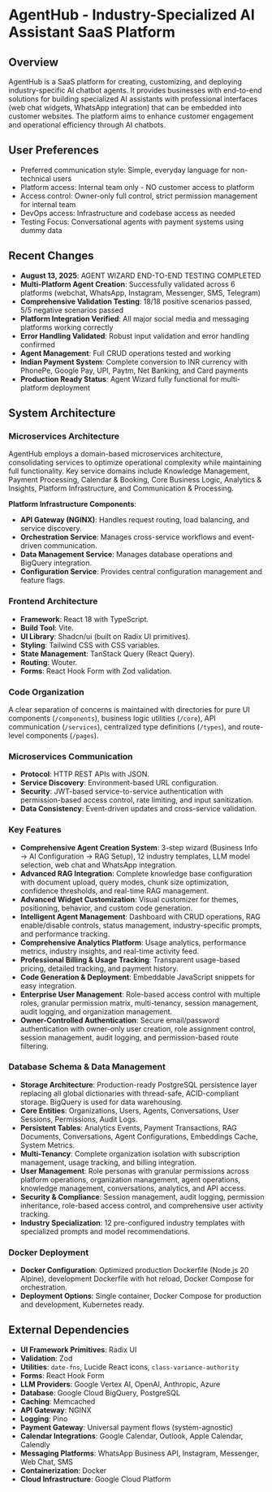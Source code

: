 # AgentHub - Industry-Specialized AI Assistant SaaS Platform

## Overview
AgentHub is a SaaS platform for creating, customizing, and deploying industry-specific AI chatbot agents. It provides businesses with end-to-end solutions for building specialized AI assistants with professional interfaces (web chat widgets, WhatsApp integration) that can be embedded into customer websites. The platform aims to enhance customer engagement and operational efficiency through AI chatbots.

## User Preferences
- Preferred communication style: Simple, everyday language for non-technical users
- Platform access: Internal team only - NO customer access to platform
- Access control: Owner-only full control, strict permission management for internal team
- DevOps access: Infrastructure and codebase access as needed
- Testing Focus: Conversational agents with payment systems using dummy data

## Recent Changes
- **August 13, 2025**: AGENT WIZARD END-TO-END TESTING COMPLETED
- **Multi-Platform Agent Creation**: Successfully validated across 6 platforms (webchat, WhatsApp, Instagram, Messenger, SMS, Telegram)
- **Comprehensive Validation Testing**: 18/18 positive scenarios passed, 5/5 negative scenarios passed
- **Platform Integration Verified**: All major social media and messaging platforms working correctly
- **Error Handling Validated**: Robust input validation and error handling confirmed
- **Agent Management**: Full CRUD operations tested and working
- **Indian Payment System**: Complete conversion to INR currency with PhonePe, Google Pay, UPI, Paytm, Net Banking, and Card payments
- **Production Ready Status**: Agent Wizard fully functional for multi-platform deployment

## System Architecture

### Microservices Architecture
AgentHub employs a domain-based microservices architecture, consolidating services to optimize operational complexity while maintaining full functionality. Key service domains include Knowledge Management, Payment Processing, Calendar & Booking, Core Business Logic, Analytics & Insights, Platform Infrastructure, and Communication & Processing.

**Platform Infrastructure Components**:
- **API Gateway (NGINX)**: Handles request routing, load balancing, and service discovery.
- **Orchestration Service**: Manages cross-service workflows and event-driven communication.
- **Data Management Service**: Manages database operations and BigQuery integration.
- **Configuration Service**: Provides central configuration management and feature flags.

### Frontend Architecture
- **Framework**: React 18 with TypeScript.
- **Build Tool**: Vite.
- **UI Library**: Shadcn/ui (built on Radix UI primitives).
- **Styling**: Tailwind CSS with CSS variables.
- **State Management**: TanStack Query (React Query).
- **Routing**: Wouter.
- **Forms**: React Hook Form with Zod validation.

### Code Organization
A clear separation of concerns is maintained with directories for pure UI components (`/components`), business logic utilities (`/core`), API communication (`/services`), centralized type definitions (`/types`), and route-level components (`/pages`).

### Microservices Communication
- **Protocol**: HTTP REST APIs with JSON.
- **Service Discovery**: Environment-based URL configuration.
- **Security**: JWT-based service-to-service authentication with permission-based access control, rate limiting, and input sanitization.
- **Data Consistency**: Event-driven updates and cross-service validation.

### Key Features
- **Comprehensive Agent Creation System**: 3-step wizard (Business Info → AI Configuration → RAG Setup), 12 industry templates, LLM model selection, web chat and WhatsApp integration.
- **Advanced RAG Integration**: Complete knowledge base configuration with document upload, query modes, chunk size optimization, confidence thresholds, and real-time RAG management.
- **Advanced Widget Customization**: Visual customizer for themes, positioning, behavior, and custom code generation.
- **Intelligent Agent Management**: Dashboard with CRUD operations, RAG enable/disable controls, status management, industry-specific prompts, and performance tracking.
- **Comprehensive Analytics Platform**: Usage analytics, performance metrics, industry insights, and real-time activity feed.
- **Professional Billing & Usage Tracking**: Transparent usage-based pricing, detailed tracking, and payment history.
- **Code Generation & Deployment**: Embeddable JavaScript snippets for easy integration.
- **Enterprise User Management**: Role-based access control with multiple roles, granular permission matrix, multi-tenancy, session management, audit logging, and organization management.
- **Owner-Controlled Authentication**: Secure email/password authentication with owner-only user creation, role assignment control, session management, audit logging, and permission-based route filtering.

### Database Schema & Data Management
- **Storage Architecture**: Production-ready PostgreSQL persistence layer replacing all global dictionaries with thread-safe, ACID-compliant storage. BigQuery is used for data warehousing.
- **Core Entities**: Organizations, Users, Agents, Conversations, User Sessions, Permissions, Audit Logs.
- **Persistent Tables**: Analytics Events, Payment Transactions, RAG Documents, Conversations, Agent Configurations, Embeddings Cache, System Metrics.
- **Multi-Tenancy**: Complete organization isolation with subscription management, usage tracking, and billing integration.
- **User Management**: Role personas with granular permissions across platform operations, organization management, agent operations, knowledge management, conversations, analytics, and API access.
- **Security & Compliance**: Session management, audit logging, permission inheritance, role-based access control, and comprehensive user activity tracking.
- **Industry Specialization**: 12 pre-configured industry templates with specialized prompts and model recommendations.

### Docker Deployment
- **Docker Configuration**: Optimized production Dockerfile (Node.js 20 Alpine), development Dockerfile with hot reload, Docker Compose for orchestration.
- **Deployment Options**: Single container, Docker Compose for production and development, Kubernetes ready.

## External Dependencies

- **UI Framework Primitives**: Radix UI
- **Validation**: Zod
- **Utilities**: `date-fns`, Lucide React icons, `class-variance-authority`
- **Forms**: React Hook Form
- **LLM Providers**: Google Vertex AI, OpenAI, Anthropic, Azure
- **Database**: Google Cloud BigQuery, PostgreSQL
- **Caching**: Memcached
- **API Gateway**: NGINX
- **Logging**: Pino
- **Payment Gateway**: Universal payment flows (system-agnostic)
- **Calendar Integrations**: Google Calendar, Outlook, Apple Calendar, Calendly
- **Messaging Platforms**: WhatsApp Business API, Instagram, Messenger, Web Chat, SMS
- **Containerization**: Docker
- **Cloud Infrastructure**: Google Cloud Platform